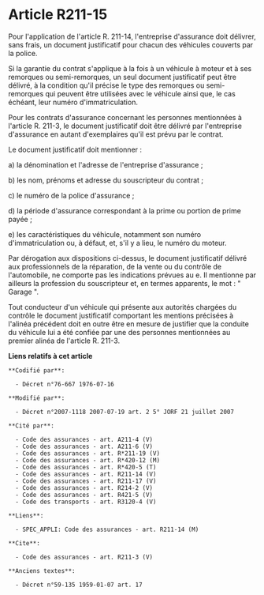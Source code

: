 # Article R211-15

Pour l'application de l'article R. 211-14, l'entreprise d'assurance doit délivrer, sans frais, un document justificatif pour
chacun des véhicules couverts par la police. 

Si la garantie du contrat s'applique à la fois à un véhicule à moteur et à ses remorques ou semi-remorques, un seul document
justificatif peut être délivré, à la condition qu'il précise le type des remorques ou semi-remorques qui peuvent être
utilisées avec le véhicule ainsi que, le cas échéant, leur numéro d'immatriculation. 

Pour les contrats d'assurance concernant les personnes mentionnées à l'article R. 211-3, le document justificatif doit être
délivré par l'entreprise d'assurance en autant d'exemplaires qu'il est prévu par le contrat. 

Le document justificatif doit mentionner : 

a) la dénomination et l'adresse de l'entreprise d'assurance ; 

b) les nom, prénoms et adresse du souscripteur du contrat ; 

c) le numéro de la police d'assurance ; 

d) la période d'assurance correspondant à la prime ou portion de prime payée ; 

e) les caractéristiques du véhicule, notamment son numéro d'immatriculation ou, à défaut, et, s'il y a lieu, le numéro du
moteur. 

Par dérogation aux dispositions ci-dessus, le document justificatif délivré aux professionnels de la réparation, de la vente
ou du contrôle de l'automobile, ne comporte pas les indications prévues au e. Il mentionne par ailleurs la profession du
souscripteur et, en termes apparents, le mot : " Garage ". 

Tout conducteur d'un véhicule qui présente aux autorités chargées du contrôle le document justificatif comportant les
mentions précisées à l'alinéa précédent doit en outre être en mesure de justifier que la conduite du véhicule lui a été
confiée par une des personnes mentionnées au premier alinéa de l'article R. 211-3.

**Liens relatifs à cet article**

	**Codifié par**:

	  - Décret n°76-667 1976-07-16

	**Modifié par**:

	  - Décret n°2007-1118 2007-07-19 art. 2 5° JORF 21 juillet 2007

	**Cité par**:

	  - Code des assurances - art. A211-4 (V)
	  - Code des assurances - art. A211-6 (V)
	  - Code des assurances - art. R*211-19 (V)
	  - Code des assurances - art. R*420-12 (M)
	  - Code des assurances - art. R*420-5 (T)
	  - Code des assurances - art. R211-14 (V)
	  - Code des assurances - art. R211-17 (V)
	  - Code des assurances - art. R214-2 (V)
	  - Code des assurances - art. R421-5 (V)
	  - Code des transports - art. R3120-4 (V)

	**Liens**:

	  - SPEC_APPLI: Code des assurances - art. R211-14 (M)

	**Cite**:

	  - Code des assurances - art. R211-3 (V)

	**Anciens textes**:

	  - Décret n°59-135 1959-01-07 art. 17
